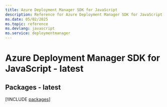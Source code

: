 ```yaml
---
title: Azure Deployment Manager SDK for JavaScript
description: Reference for Azure Deployment Manager SDK for JavaScript
ms.date: 05/02/2025
ms.topic: reference
ms.devlang: javascript
ms.service: deploymentmanager
---
```

# Azure Deployment Manager SDK for JavaScript - latest
## Packages - latest
[!INCLUDE [packages](deployment-manager-index.md)]